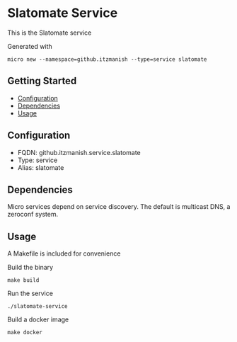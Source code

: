 # Slatomate Service

This is the Slatomate service

Generated with

```
micro new --namespace=github.itzmanish --type=service slatomate
```

## Getting Started

- [Configuration](#configuration)
- [Dependencies](#dependencies)
- [Usage](#usage)

## Configuration

- FQDN: github.itzmanish.service.slatomate
- Type: service
- Alias: slatomate

## Dependencies

Micro services depend on service discovery. The default is multicast DNS, a zeroconf system.

## Usage

A Makefile is included for convenience

Build the binary

```
make build
```

Run the service

```
./slatomate-service
```

Build a docker image

```
make docker
```
